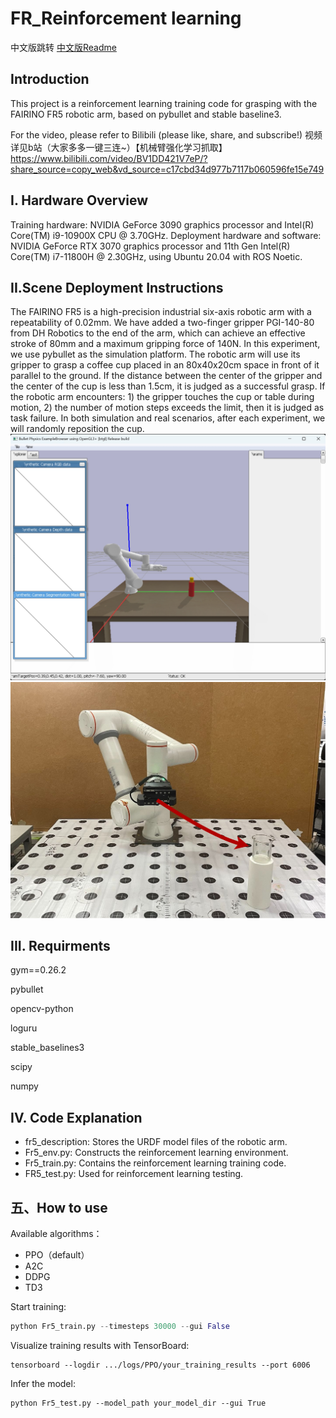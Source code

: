 <!--
 * @Author: wangziyuan 13536655301
 * @Date: 2024-04-10 21:59:04
 * @LastEditors: wangziyuan 13536655301
 * @LastEditTime: 2024-04-22 20:41:18
 * @FilePath: \RL_FR5\FR5_Reinforcement-learning\README.md
 * @Description: 这是默认设置,请设置`customMade`, 打开koroFileHeader查看配置 进行设置: https://github.com/OBKoro1/koro1FileHeader/wiki/%E9%85%8D%E7%BD%AE
-->
# FR_Reinforcement learning
中文版跳转   [中文版Readme](README_cn.md)
## Introduction
This project is a reinforcement learning training code for grasping with the FAIRINO FR5 robotic arm, based on pybullet and stable baseline3.

For the video, please refer to Bilibili (please like, share, and subscribe!) 
视频详见b站（大家多多一键三连~）【机械臂强化学习抓取】 
https://www.bilibili.com/video/BV1DD421V7eP/?share_source=copy_web&vd_source=c17cbd34d977b7117b060596fe15e749
## I. Hardware Overview
Training hardware: NVIDIA GeForce 3090 graphics processor and Intel(R) Core(TM) i9-10900X CPU @ 3.70GHz.
Deployment hardware and software: NVIDIA GeForce RTX 3070 graphics processor and 11th Gen Intel(R) Core(TM) i7-11800H @ 2.30GHz, using Ubuntu 20.04 with ROS Noetic.

## II.Scene Deployment Instructions
The FAIRINO FR5 is a high-precision industrial six-axis robotic arm with a repeatability of 0.02mm. We have added a two-finger gripper PGI-140-80 from DH Robotics to the end of the arm, which can achieve an effective stroke of 80mm and a maximum gripping force of 140N. In this experiment, we use pybullet as the simulation platform. The robotic arm will use its gripper to grasp a coffee cup placed in an 80x40x20cm space in front of it parallel to the ground. If the distance between the center of the gripper and the center of the cup is less than 1.5cm, it is judged as a successful grasp. If the robotic arm encounters: 1) the gripper touches the cup or table during motion, 2) the number of motion steps exceeds the limit, then it is judged as task failure. In both simulation and real scenarios, after each experiment, we will randomly reposition the cup.
![仿真场景](figure/sim.jpg "仿真场景")
![真实场景](figure/real.jpg "真实场景")

## III. Requirments
gym==0.26.2

pybullet

opencv-python

loguru

stable_baselines3

scipy

numpy

## IV. Code Explanation
- fr5_description: Stores the URDF model files of the robotic arm.
- Fr5_env.py: Constructs the reinforcement learning environment.
- Fr5_train.py: Contains the reinforcement learning training code.
- FR5_test.py: Used for reinforcement learning testing.
## 五、How to use
Available algorithms：
- PPO（default）
- A2C
- DDPG
- TD3

Start training:
```python
python Fr5_train.py --timesteps 30000 --gui False
```
Visualize training results with TensorBoard:

```
tensorboard --logdir .../logs/PPO/your_training_results --port 6006
```
Infer the model:
```
python Fr5_test.py --model_path your_model_dir --gui True
```